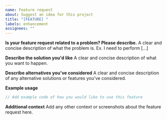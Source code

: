 ```yaml
---
name: Feature request
about: Suggest an idea for this project
title: "[FEATURE] "
labels: enhancement
assignees: ""
---
```


**Is your feature request related to a problem? Please describe.**
A clear and concise description of what the problem is. Ex. I need to perform [...]

**Describe the solution you'd like**
A clear and concise description of what you want to happen.

**Describe alternatives you've considered**
A clear and concise description of any alternative solutions or features you've considered.

**Example usage**

```typescript
// Add example code of how you would like to use this feature
```

**Additional context**
Add any other context or screenshots about the feature request here.
